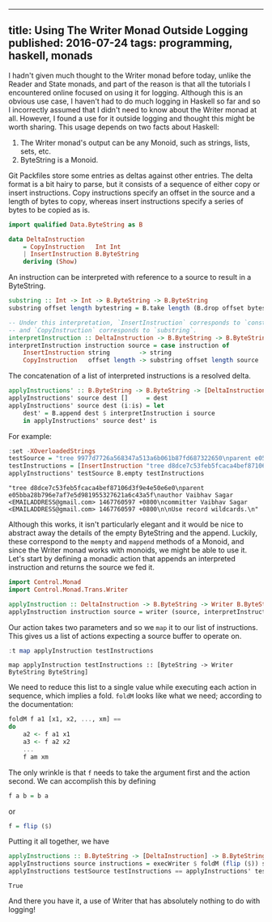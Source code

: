 --------------------------------------------------------------------------------
title: Using The Writer Monad Outside Logging
published: 2016-07-24
tags: programming, haskell, monads
--------------------------------------------------------------------------------

I hadn't given much thought to the Writer monad before today, unlike the Reader and State monads, and part of the reason is that all the tutorials I encountered online focused on using it for logging. Although this is an obvious use case, I haven't had to do much logging in Haskell so far and so I incorrectly assumed that I didn't need to know about the Writer monad at all. However, I found a use for it outside logging and thought this might be worth sharing. This usage depends on two facts about Haskell:

1. The Writer monad's output can be any Monoid, such as strings, lists, sets, etc.
2. ByteString is a Monoid.

Git Packfiles store some entries as deltas against other entries. The delta format is a bit hairy to parse, but it consists of a sequence of either copy or insert instructions. Copy instructions specify an offset in the source and a length of bytes to copy, whereas insert instructions specify a series of bytes to be copied as is.


```haskell
import qualified Data.ByteString as B

data DeltaInstruction
    = CopyInstruction   Int Int
    | InsertInstruction B.ByteString
    deriving (Show)
```

An instruction can be interpreted with reference to a source to result in a ByteString.


```haskell
substring :: Int -> Int -> B.ByteString -> B.ByteString
substring offset length bytestring = B.take length (B.drop offset bytestring)

-- Under this interpretation, `InsertInstruction` corresponds to `const`
-- and `CopyInstruction` corresponds to `substring`.
interpretInstruction :: DeltaInstruction -> B.ByteString -> B.ByteString
interpretInstruction instruction source = case instruction of
    InsertInstruction string        -> string
    CopyInstruction   offset length -> substring offset length source
```

The concatenation of a list of interpreted instructions is a resolved delta.


```haskell
applyInstructions' :: B.ByteString -> B.ByteString -> [DeltaInstruction] -> B.ByteString
applyInstructions' source dest []     = dest
applyInstructions' source dest (i:is) = let
    dest' = B.append dest $ interpretInstruction i source
    in applyInstructions' source dest' is
```

For example:


```haskell
:set -XOverloadedStrings
testSource = "tree 9977d7726a568347a513a6b061b87fd687322650\nparent e05bba28b796e7af7e5d981955327621a6c43a5f\nauthor Vaibhav Sagar <EMAILADDRESS@gmail.com> 1467760597 +0800\ncommitter Vaibhav Sagar <EMAILADDRESS@gmail.com> 1467781641 +0800\n\nUse record wildcards.\n" :: B.ByteString
testInstructions = [InsertInstruction "tree d8dce7c53feb5fcaca4bef87106d3f9e4e50e6e",CopyInstruction 44 167,InsertInstruction "60597",CopyInstruction 216 30]
applyInstructions' testSource B.empty testInstructions
```


    "tree d8dce7c53feb5fcaca4bef87106d3f9e4e50e6e0\nparent e05bba28b796e7af7e5d981955327621a6c43a5f\nauthor Vaibhav Sagar <EMAILADDRESS@gmail.com> 1467760597 +0800\ncommitter Vaibhav Sagar <EMAILADDRESS@gmail.com> 1467760597 +0800\n\nUse record wildcards.\n"


Although this works, it isn't particularly elegant and it would be nice to abstract away the details of the empty ByteString and the append. Luckily, these correspond to the `mempty` and `mappend` methods of a Monoid, and since the Writer monad works with monoids, we might be able to use it. Let's start by defining a monadic action that appends an interpreted instruction and returns the source we fed it.


```haskell
import Control.Monad
import Control.Monad.Trans.Writer

applyInstruction :: DeltaInstruction -> B.ByteString -> Writer B.ByteString B.ByteString
applyInstruction instruction source = writer (source, interpretInstruction instruction source)
```

Our action takes two parameters and so we `map` it to our list of instructions. This gives us a list of actions expecting a source buffer to operate on.


```haskell
:t map applyInstruction testInstructions
```


    map applyInstruction testInstructions :: [ByteString -> Writer ByteString ByteString]


We need to reduce this list to a single value while executing each action in sequence, which implies a fold. `foldM` looks like what we need; according to the documentation:

```haskell
foldM f a1 [x1, x2, ..., xm] ==
do
    a2 <- f a1 x1
    a3 <- f a2 x2
    ...
    f am xm
```

The only wrinkle is that `f` needs to take the argument first and the action second. We can accomplish this by defining

```haskell
f a b = b a
```
or

```haskell
f = flip ($)
```

Putting it all together, we have


```haskell
applyInstructions :: B.ByteString -> [DeltaInstruction] -> B.ByteString
applyInstructions source instructions = execWriter $ foldM (flip ($)) source $ map applyInstruction instructions
applyInstructions testSource testInstructions == applyInstructions' testSource B.empty testInstructions
```


    True


And there you have it, a use of Writer that has absolutely nothing to do with logging!
